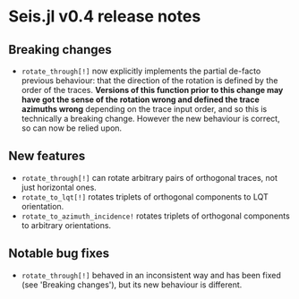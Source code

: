 # Seis.jl v0.4 release notes

## Breaking changes
- `rotate_through[!]` now explicitly implements the partial de-facto
  previous behaviour: that the direction of the rotation is defined
  by the order of the traces.
  **Versions of this function prior to this change may have got the
  sense of the rotation wrong and defined the trace azimuths wrong**
  depending on the trace input order,
  and so this is technically a breaking change.  However the new
  behaviour is correct, so can now be relied upon.

## New features
- `rotate_through[!]` can rotate arbitrary pairs of orthogonal traces,
  not just horizontal ones.
- `rotate_to_lqt[!]` rotates triplets of orthogonal components to
  LQT orientation.
- `rotate_to_azimuth_incidence!` rotates triplets of orthogonal components
  to arbitrary orientations.

## Notable bug fixes
- `rotate_through[!]` behaved in an inconsistent way and has been fixed
  (see 'Breaking changes'), but its new behaviour is different.
